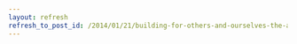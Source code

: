 ```yaml
---
layout: refresh
refresh_to_post_id: /2014/01/21/building-for-others-and-ourselves-the-avalon-media-system
---
```

